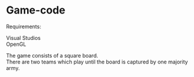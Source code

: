 # Game-code

Requirements:  

Visual Studios  
OpenGL  

The game consists of a square board.  
There are two teams which play until the board is captured by one majority army.    
